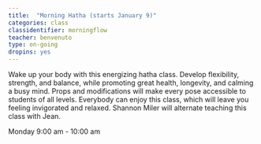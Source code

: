 ```yaml
---
title:  "Morning Hatha (starts January 9)"
categories: class
classidentifier: morningflow
teacher: benvenuto
type: on-going
dropins: yes
---
```

Wake up your body with this energizing hatha class. Develop flexibility,  strength, and balance, while promoting great health, longevity, and calming a  busy mind. Props and modifications will make every pose accessible to students  of all levels. Everybody can enjoy this class, which will leave you feeling  invigorated and relaxed. Shannon Miler will alternate teaching this class with  Jean.

Monday 9:00 am - 10:00 am
